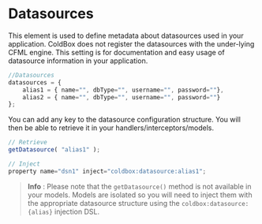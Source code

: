 # Datasources

This element is used to define metadata about datasources used in your application. ColdBox does not register the datasources with the under-lying CFML engine. This setting is for documentation and easy usage of datasource information in your application.

```javascript
//Datasources
datasources = {
    alias1 = { name="", dbType="", username="", password=""},
    alias2 = { name="", dbType="", username="", password=""}
};
```

You can add any key to the datasource configuration structure. You will then be able to retrieve it in your handlers/interceptors/models.

```javascript
// Retrieve
getDatasource( "alias1" );

// Inject
property name="dsn1" inject="coldbox:datasource:alias1";
```

> **Info** : Please note that the `getDatasource()` method is not available in your models. Models are isolated so you will need to inject them with the appropriate datasource structure using the `coldbox:datasource:{alias}` injection DSL.

